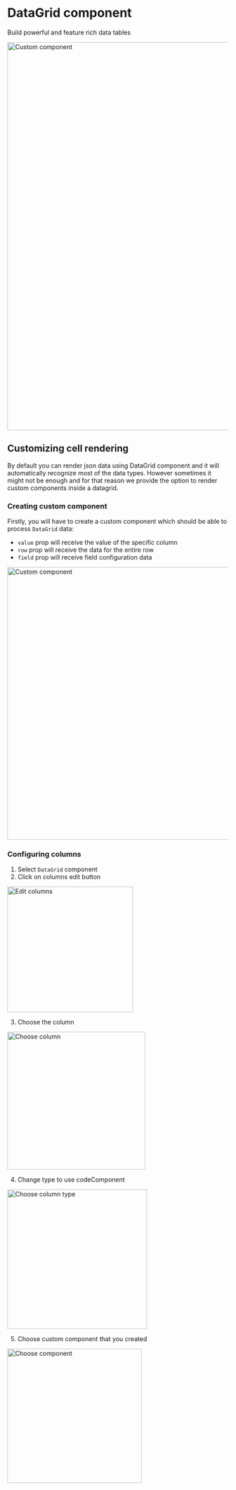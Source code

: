 # DataGrid component

<p class="description">Build powerful and feature rich data tables</p>

<img src="/static/toolpad/docs/building-ui/datagrid.png" width="884px" alt="Custom component" />

## Customizing cell rendering

By default you can render json data using DataGrid component and it will automatically recognize most of the data types. However sometimes it might not be enough and for that reason we provide the option to render custom components inside a datagrid.

### Creating custom component

Firstly, you will have to create a custom component which should be able to process `DataGrid` data:

- `value` prop will receive the value of the specific column
- `row` prop will receive the data for the entire row
- `field` prop will receive field configuration data

<img src="/static/toolpad/docs/building-ui/cell-component.png" width="621px" alt="Custom component" />

### Configuring columns

1. Select `DataGrid` component
2. Click on columns edit button

<img src="/static/toolpad/docs/building-ui/edit-columns.png" width="286px" alt="Edit columns" />

3. Choose the column

<img src="/static/toolpad/docs/building-ui/choose-column.png" width="314px" alt="Choose column" />

4. Change type to use codeComponent

<img src="/static/toolpad/docs/building-ui/choose-column-type.png" width="318px" alt="Choose column type" />

5. Choose custom component that you created

<img src="/static/toolpad/docs/building-ui/choose-cell-component.png" width="306px" alt="Choose component" />
